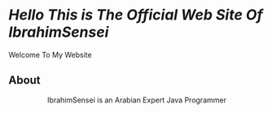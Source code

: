 
 # *Hello This is The Official Web Site Of IbrahimSensei*

 Welcome To My Website

## **About**

<div align="center">IbrahimSensei is an Arabian Expert Java Programmer</div> 
